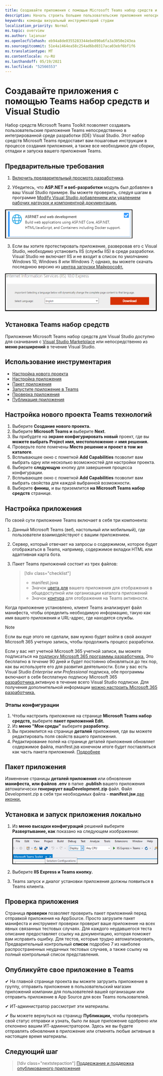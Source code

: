 ```yaml
---
title: Создавайте приложения с помощью Microsoft Teams набор средств и Visual Studio
description: Начать строить большие пользовательские приложения непосредственно в Visual Studio с Microsoft Teams набор средств
keywords: команды визуальный инструментарий студии
localization_priority: Normal
ms.topic: overview
ms.author: lajanuar
ms.openlocfilehash: eb94a8de0355283344ebe890a6fa3a3050e243ea
ms.sourcegitcommit: 51e4a1464ea58c254ad6bd0317aca03ebf6bf1f6
ms.translationtype: MT
ms.contentlocale: ru-RU
ms.lasthandoff: 05/19/2021
ms.locfileid: "52566553"
---
```

# <a name="build-apps-with-the-teams-toolkit-and-visual-studio"></a>Создавайте приложения с помощью Teams набор средств и Visual Studio

Набор средств Microsoft Teams Toolkit позволяет создавать пользовательские приложения Teams непосредственно в интегрированной среде разработки (IDE) Visual Studio. Этот набор средств Microsoft Teams предоставит вам пошаговые инструкции в процессе создания приложения, а также все необходимое для сборки, отладки и запуска вашего приложения Teams.

## <a name="prerequisites"></a>Предварительные требования

1. [Включить предварительный просмотр разработчика](../resources/dev-preview/developer-preview-intro.md#enable-developer-preview).

1. Убедитесь, что **<span>ASP.NE</span>T и веб-разработки** модуль был добавлен в ваш Visual Studio примере. Вы можете проверить, следуя шагам в программе [Modify Visual Studio добавлением или удалением рабочих нагрузок и компонентной документации.](/visualstudio/install/modify-visual-studio?view=vs-2019&preserve-view=true)

![визуальный студийный asp.net модуль](../assets/images/visual-studio-web-dev-module.png)

3. Если вы хотите протестировать приложение, разверовав его с Visual Studio, необходимо установить IIS (службы IIS) в среде разработки. Visual Studio не включает IIS и не входит в список по умолчанию Windows 10, Windows 8 или Windows 7; однако, вы можете скачать последнюю версию из [центра загрузки Майкрософт.](https://www.microsoft.com/download/details.aspx?id=48264)

![Представление страницы загрузки IIS](../assets/images/iis.png)

## <a name="install-the-teams-toolkit"></a>Установка Teams набор средств

Приложение Microsoft Teams набор средств для Visual Studio доступно для скачивания с [Visual Studio Marketplace](https://marketplace.visualstudio.com/items?itemName=TeamsDevApp.vsteamstemplate) или непосредственно из **меню расширений** в течение Visual Studio.

## <a name="using-the-toolkit"></a>Использование инструментария

- [Настройка нового проекта](#set-up-a-new-teams-project)
- [Настройка приложения](#configure-your-app)
- [Пакет приложения](#package-your-app)
- [Запустите приложение в Teams](#install-and-run-your-app-locally)
- [Проверка приложения](#validate-your-app)
- [Публикация приложения](#publish-your-app-to-teams)

## <a name="set-up-a-new-teams-project"></a>Настройка нового проекта Teams технологий

1. Выберите **Создание нового проекта.**
1. Выберите **Microsoft Teams и** выберите **Next**.
1. Вы прибудете на **экране конфигурировать новый** проект, где вы **можете выбрать Project** **имя, местоположение** и **имя решения.**
1. Проверьте поле помечены **Место решение и проект в том же каталоге**.
1. Всплывающее окно с пометкой **Add Capabilities** позволит вам выбрать одну или несколько возможностей для настройки проекта.
1. Выберите **следующую** кнопку для завершения процесса конфигурации.
1. Всплывающее окно с пометкой **Add Capabilities** позволит вам выбрать свойства для каждой выбранной возможности.
1. Выберите **финиш,** и вы приземлится **на Microsoft Teams набор средств** странице.

## <a name="configure-your-app"></a>Настройка приложения

По своей сути приложение Teams включает в себя три компонента:

  1. Данный Microsoft Teams (веб, настольный или мобильный), где пользователи взаимодействуют с вашим приложением.
  1. Сервер, который отвечает на запросы о содержимом, которое будет отображаться в Teams, например, содержимое вкладки HTML или адаптивная карта бота.
  1. Пакет Teams приложений состоит из трех файлов:

      > [!div class="checklist"]
      >
      > - manifest.jsна
      > - Значок [цвета для](../resources/schema/manifest-schema.md#icons) вашего приложения для отображения в общедоступной или организации каталога приложений
      > - Значок [контура](../resources/schema/manifest-schema.md#icons) для отображения на Teams активности.

Когда приложение установлено, клиент Teams анализирует файл манифеста, чтобы определить необходимую информацию, такую как имя вашего приложения и URL-адрес, где находятся службы.

> [!NOTE]
>Если вы еще этого не сделали, вам нужно будет войти в свой аккаунт Microsoft 365 учетную запись, чтобы продолжить процесс разработки.
>
> Если у вас нет учетной Microsoft 365 учетной записи, вы можете подписаться на [подписку Microsoft 365 программы разработчика.](https://developer.microsoft.com/microsoft-365/dev-program) Это бесплатно в *течение* 90 дней и будет постоянно обновляться до тех пор, как вы используете его для развития деятельности. Если у вас есть Visual Studio *Enterprise* *или Professional* подписка, обе программы включают в себя бесплатную подписку Microsoft 365 [разработчика,](https://aka.ms/MyVisualStudioBenefits)активную в течение всего Visual Studio подписки. Для получения дополнительной информации [можно настроить Microsoft 365 разработчика.](/office/developer-program/office-365-developer-program-get-started)
>

### <a name="configuration-steps"></a>Этапы конфигурации

1. Чтобы настроить приложение на странице **Microsoft Teams набор средств,** выберите **пакет приложений Edit.**
1. Из **меню "Мои среды"** выберите **разработку.**
1. Вы приземлится на странице **деталей** приложения, где вы можете редактировать поля свойств вашего приложения.
1. Редактирование полей на странице деталей приложения обновляет содержимое файла, manifest.jsв конечном итоге будет поставляться как часть пакета приложений. [Подробнее](https://aka.ms/teams-toolkit-manifest)

## <a name="package-your-app"></a>Пакет приложения

Изменение страницы **деталей приложения** или обновление **манифеста,** **или файлов .env** в папке  **.publish** вашего приложения автоматически **генерирует вашDevelopment.zip** файл. Файл Development.zip в себя три необходимых файла - **manifest.jsи** [две иконки.](../concepts/build-and-test/apps-package.md#app-icons)

## <a name="install-and-run-your-app-locally"></a>Установка и запуск приложения локально

1. Из **меню высадки конфигураций** решений выберите **Развертывание, как** показано на следующем изображении:

    ![Меню конфигураций решений](../assets/images/solution-configurations.png)

2. Выберите **IIS Express и Teams кнопку.**

1. Teams запуск и диалог установки приложения должны появиться в Teams клиента.

## <a name="validate-your-app"></a>Проверка приложения

Страница **проверки** позволяет проверить пакет приложений перед отправкой приложения на AppSource. Просто загрузите пакет манифеста и инструмент проверки проверит ваше приложение на всех явных связанных тестовых случаях. Для каждого неудавшегося теста описание предоставляет ссылку на документацию, которая поможет вам исправить ошибку. Для тестов, которые трудно автоматизировать, Предварительный контрольный **список** подробно 7 из наиболее распространенных неудачных тестовых случаев, а также ссылку на полный контрольный список представления.

## <a name="publish-your-app-to-teams"></a>Опубликуйте свое приложение в Teams

✔ На главной странице проекта вы можете загрузить приложение в группу, отправить приложение в пользовательский магазин приложений компании для пользователей вашей организации или отправить приложение в App Source для всех Teams пользователей.

✔ ИТ-администратор рассмотрит эти материалы.

✔ Вы можете вернуться на страницу **Публикации,** чтобы проверить свой статус отправки и узнать, было ли ваше приложение одобрено или отклонено вашим ИТ-администратором. Здесь же вы будете отправлять обновления в приложение или отменять любые активные в настоящее время материалы.

## <a name="next-step"></a>Следующий шаг

> [!div class="nextstepaction"]
> [Поддержание и поддержка опубликованного приложения](../concepts/deploy-and-publish/appsource/post-publish/overview.md)
>
